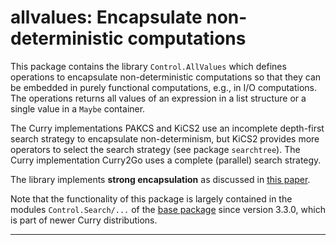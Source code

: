 allvalues: Encapsulate non-deterministic computations
=====================================================

This package contains the library `Control.AllValues`
which defines operations to encapsulate non-deterministic computations
so that they can be embedded in purely functional computations,
e.g., in I/O computations. The operations returns all values
of an expression in a list structure or a single value in a `Maybe`
container.

The Curry implementations PAKCS and KiCS2 use an incomplete
depth-first search strategy to encapsulate non-determinism,
but KiCS2 provides more operators to select the search strategy
(see package `searchtree`).
The Curry implementation Curry2Go uses a complete (parallel) search strategy.

The library implements **strong encapsulation** as discussed in
[this paper](http://www.informatik.uni-kiel.de/~mh/papers/JFLP04_findall.html).

Note that the functionality of this package is largely contained
in the modules `Control.Search/...` of the
[base package](https://cpm.curry-lang.org/pkgs/base.html)
since version 3.3.0, which is part of newer Curry distributions.

--------------------------------------------------------------------------
